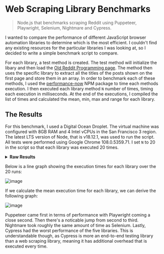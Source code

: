 # Web Scraping Library Benchmarks

> Node.js that benchmarks scraping Reddit using Puppeteer, Playwright, Selenium, Nightmare and Cypress.

I wanted to compare the performance of different JavaScript browser automation libraries to determine which is the most efficient. I couldn't find any existing resources for the particular libraries I was looking at, so I decided to write a simple benchmark script to compare. 

For each library, a test method is created. The test method will initialize the libary and then load the [Old Reddit Programming page](https://old.reddit.com/r/programming/). The method then uses the specific library to extract all the titles of the posts shown on the first page and store them in an array. In order to benchmark each of these methods, I used the [performance-now](https://www.npmjs.com/package/performance-now) NPM package to time each methods execution. I then executed each library method `N` number of times, timing each execution in milliseconds. At the end of the executions, I compiled the list of times and calculated the mean, min, max and range for each library.

## The Results

For this benchmark, I used a Digital Ocean Droplet. The virtual machine was configured with 8GB RAM and 4 Intel vCPUs in the San Francisco 3 region. The latest LTS version of Node, that is v18.12.1, was used to run the script. All tests were performed using Google Chrome 108.0.5359.71. I set `N` to 20 in the script so that each library was executed 20 times.

<details>
<summary><b>Raw Results</b></summary>

```json
{
  "Puppeteer": {
    "mean": 1643.1469511669916,
    "min": 1537.5361500000581,
    "max": 2271.8459969996475,
    "range": 734.3098469995894,
    "times": [
      1928.3420899999328,
      2271.8459969996475,
      1642.9828340001404,
      1709.3644560002722,
      2018.690910000354,
      1576.8950769999065,
      1749.515677000396,
      1638.8156090001576,
      1935.6038359999657,
      1692.7202450004406,
      1692.6081720003858,
      1747.9159519998357,
      1863.597107999958,
      1786.312955999747,
      2078.3692459999584,
      1730.50540000014,
      1939.5651330002584,
      1624.645843999926,
      1742.033071000129,
      1537.5361500000581
    ]
  },
  "Playwright": {
    "mean": 1856.2908305211959,
    "min": 1699.8476590001956,
    "max": 3072.305281000212,
    "range": 1372.4576220000163,
    "times": [
      3072.305281000212,
      2386.7047190000303,
      2417.8961869999766,
      1803.3579739998095,
      1812.9076169999316,
      1787.4591919998638,
      1753.2518259999342,
      1770.573585999664,
      1700.7235980001278,
      1828.3124810000882,
      1872.2950889999047,
      1858.8318900000304,
      2023.93325500004,
      1917.9055750002153,
      2158.088520999998,
      2010.9584160000086,
      1863.174780999776,
      1699.8476590001956,
      2164.1673260000534,
      1719.3235329999588
    ]
  },
  "Selenium": {
    "mean": 3034.3709003950426,
    "min": 1991.7241730000824,
    "max": 3513.212168000173,
    "range": 1521.4879950000905,
    "times": [
      2597.3183989999816,
      2269.637477000244,
      2491.1111210002564,
      2975.3189010000788,
      2684.9782340000384,
      2106.2630819999613,
      3047.0517710000277,
      2206.284098999575,
      2332.964389000088,
      2242.824516000226,
      2023.7416459997185,
      1991.7241730000824,
      2010.4374850001186,
      2406.13556699967,
      2611.160707999952,
      3513.212168000173,
      3225.3291710000485,
      2834.6442080000415,
      2780.9108040002175,
      3195.7159979999997
    ]
  },
  "Nightmare": {
    "mean": 2970.9844776571244,
    "min": 2306.345174000133,
    "max": 3440.314868000336,
    "range": 1133.9696940002032,
    "times": [
      2825.031655000057,
      2311.00467699999,
      2317.5563210002147,
      2956.431164999958,
      3440.314868000336,
      3053.8536449996755,
      3304.1957649998367,
      2906.787066000048,
      2972.513772999868,
      2680.52647599997,
      2371.705127000343,
      2615.5839669997804,
      2306.345174000133,
      2353.730772000272,
      2947.632855999749,
      2727.5696330000646,
      2733.2696190001443,
      3187.5502289999276,
      2893.2117159999907,
      3019.029581000097
    ]
  },
  "Cypress": {
    "mean": 13304.47232425455,
    "min": 12458.96676900005,
    "max": 18509.784184999764,
    "range": 6050.817415999714,
    "times": [
      13579.576239000075,
      12458.96676900005,
      12672.777289999649,
      13153.564375000075,
      12892.368786999956,
      13559.813064999878,
      13869.824397000019,
      13840.663665999658,
      13788.659838999622,
      13903.668721999973,
      14849.136721000075,
      14473.280269999988,
      15325.555235999636,
      15284.516143999994,
      18509.784184999764,
      12770.869092999958,
      13440.44753899984,
      12886.543018999975,
      12951.708025999833,
      13383.698429000098
    ]
  }
}
```

</details>

Below is a line graph showing the execution times for each library over the 20 runs:

![image](https://user-images.githubusercontent.com/5931577/209339146-9ec2f2a8-39b7-4088-8593-01460716f369.png)

If we calculate the mean execution time for each library, we can derive the following graph:

![image](https://user-images.githubusercontent.com/5931577/209337945-741fec0e-db07-4f88-acac-522d4b5b438f.png)

Puppeteer came first in terms of performance with Playwright coming a close second. Then there's a noticable jump from second to third. Nightmare took roughly the same amount of time as Selenium. Lastly, Cypress had the worst performance of the five libraries. This is understandable though, as Cypress is more an end-to-end testing library than a web scraping library, meaning it has additional overhead that is executed every time.

